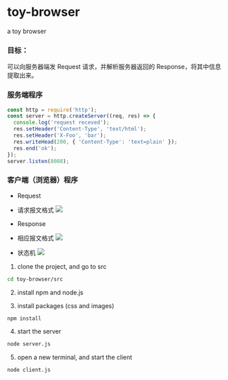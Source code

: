 # toy-browser

a toy browser

### 目标：

可以向服务器端发 Request 请求，并解析服务器返回的 Response，将其中信息提取出来。

### 服务端程序

```javascript
const http = require('http');
const server = http.createServer((req, res) => {
  console.log('request receved');
  res.setHeader('Content-Type', 'text/html');
  res.setHeader('X-Foo', 'bar');
  res.writeHead(200, { 'Content-Type': 'text=plain' });
  res.end('ok');
});
server.listen(8088);
```

### 客户端（浏览器）程序

- Request
- 请求报文格式
  ![](https://cdn.nlark.com/yuque/0/2020/png/1251266/1589563753655-9a17d65d-66df-477e-995e-f5d7f51d5b59.png)

- Response
- 相应报文格式
  ![](https://cdn.nlark.com/yuque/0/2020/png/1251266/1589563779104-6f59f3f7-b2b7-4580-8f62-20c5f8b08ca4.png)

- 状态机
  ![](https://cdn.nlark.com/yuque/__puml/de3b7d5a9b9a00a6202ff9bfb0ef6927.svg)

1. clone the project, and go to src

```bash
cd toy-browser/src
```

2. install npm and node.js

3. install packages (css and images)

```bash
npm install
```

4. start the server

```bash
node server.js
```

5. open a new terminal, and start the client

```bash
node client.js
```
